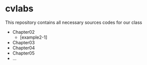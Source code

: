 # cvlabs

This repository contains all necessary sources codes for our class

* Chapter02
  * [example2-1]
* Chapter03
* Chapter04
* Chapter05
* ...
